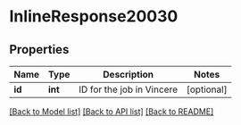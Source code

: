 # InlineResponse20030

## Properties
Name | Type | Description | Notes
------------ | ------------- | ------------- | -------------
**id** | **int** | ID for the job in Vincere | [optional] 

[[Back to Model list]](../../README.md#documentation-for-models) [[Back to API list]](../../README.md#documentation-for-api-endpoints) [[Back to README]](../../README.md)

